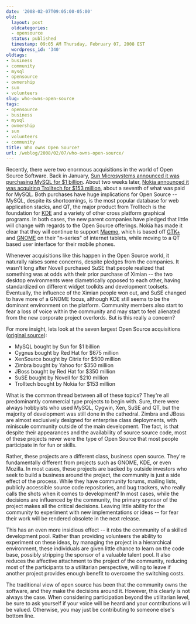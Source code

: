 ```yaml
---
date: '2008-02-07T09:05:00-05:00'
old:
  layout: post
  oldcategories:
  - opensource
  status: published
  timestamp: 09:05 AM Thursday, February 07, 2008 EST
  wordpress_id: '340'
oldtags:
- business
- community
- mysql
- opensource
- ownership
- sun
- volunteers
slug: who-owns-open-source
tags:
- opensource
- business
- mysql
- ownership
- sun
- volunteers
- community
title: Who owns Open Source?
url: /weblog/2008/02/07/who-owns-open-source/
---
```


Recently, there were two enormous acquisitions in the world of Open Source Software.  Back in January, [Sun Microsystems announced it was purchasing MySQL for $1 billion](http://www.mysql.com/news-and-events/sun-to-acquire-mysql.html). About two weeks later, [Nokia announced it was acquiring Trolltech for $153 million](http://trolltech.com/28012008/28012008), about a seventh of what was paid for MySQL.  Both purchases have huge implications for Open Source -- MySQL, despite its shortcomings, is the most popular database for web application stacks, and QT, the major product from Trolltech is the foundation for [KDE](http://www.kde.org/) and a variety of other cross platform graphical programs.  In both cases, the new parent companies have pledged that little will change with regards to the Open Source offerings.  Nokia has made it clear that they will continue to support [Maemo](http://www.maemo.org/), which is based off [GTK+](http://www.gtk.org/) and [GNOME](http://www.gnome.org/) on their "n-series" of internet tablets, while moving to a QT based user interface for their mobile phones.

Whenever acquisitions like this happen in the Open Source world, it naturally raises some concerns, despite pledges from the companies. It wasn't long after Novell purchased SuSE that people realized that something was at odds with their prior purchase of Ximian -- the two desktop environments were diametrically opposed to each other, having standardized on different widget toolkits and development toolsets. Eventually, the influence of the Ximian people won out, and SuSE changed to have more of a GNOME focus, although KDE still seems to be the dominant environment on the platform.  Community members also start to fear a loss of voice within the community and may start to feel alienated from the new corporate project overlords.  But is this really a concern?

For more insight, lets look at the seven largest Open Source acquisitions ([original source](http://royal.pingdom.com/?p=245)):

* MySQL bought by Sun for $1 billion
* Cygnus bought by Red Hat for $675 million
* XenSource bought by Citrix for $500 million
* Zimbra bought by Yahoo for $350 million
* JBoss bought by Red Hat for $350 million
* SuSE bought by Novell for $210 million
* Trolltech bought by Nokia for $153 million

What is the common thread between all of these topics?  They're all predominantly commercial type projects to begin with.  Sure, there were always hobbyists who used MySQL, Cygwin, Xen, SuSE and QT, but the majority of development was still done in the cathedral.  Zimbra and JBoss are almost exclusively designed for enterprise class deployments, with miniscule community outside of the main development. The fact, is that despite their appearances and the availability of source source code, most of these projects never were the type of Open Source that most people participate in for fun or skills.

Rather, these projects are a different class, business open source. They're fundamentally different from projects such as GNOME, KDE, or even Mozilla.  In most cases, these projects are backed by outside investors who seek to build a business around the project, the community is just a side effect of the process.  While they have community forums, mailing lists, publicly accessible source code repositories, and bug trackers, who really calls the shots when it comes to development?  In most cases, while the decisions are influenced by the community, the primary sponsor of the project makes all the critical decisions.  Leaving little ability for the community to experiment with new implementations or ideas -- for fear their work will be rendered obsolete in the next release.

This has an even more insidious effect -- it robs the community of a skilled development pool.  Rather than providing volunteers the ability to experiment on these ideas, by managing the project in a hierarchical environment, these individuals are given little chance to learn on the code base, possibly stripping the sponsor of a valuable talent pool.  It also reduces the affective attachment to the project of the community, reducing most of the participants to a utilitarian perspective, willing to leave if another project provides enough benefit to overcome the switching costs.

The traditional view of open source has been that the community owns the software, and they make the decisions around it.  However, this clearly is not always the case.  When considering participation beyond the utilitarian level, be sure to ask yourself if your voice will be heard and your contributions will be valued.  Otherwise, you may just be contributing to someone else's bottom line.